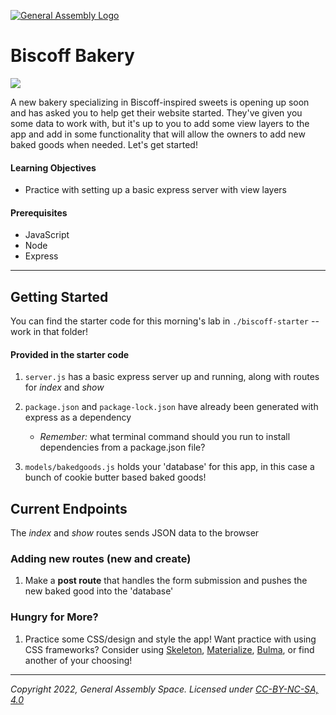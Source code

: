 [![General Assembly Logo](https://ga-dash.s3.amazonaws.com/production/assets/logo-9f88ae6c9c3871690e33280fcf557f33.png)](https://generalassemb.ly)

# Biscoff Bakery

![](https://i.ytimg.com/vi/CIGk1sgCfSg/maxresdefault.jpg)

A new bakery specializing in Biscoff-inspired sweets is opening up soon and has asked you to help get their website started. They've given you some data to work with, but it's up to you to add some view layers to the app and add in some functionality that will allow the owners to add new baked goods when needed. Let's get started!

#### Learning Objectives

- Practice with setting up a basic express server with view layers

#### Prerequisites

- JavaScript
- Node
- Express 

---

## Getting Started

You can find the starter code for this morning's lab in `./biscoff-starter` -- work in that folder!

#### Provided in the starter code
1. `server.js` has a basic express server up and running, along with routes for *index* and *show*

1. `package.json` and `package-lock.json` have already been generated with express as a dependency
    - _Remember:_ what terminal command should you run to install dependencies from a package.json file?

1. `models/bakedgoods.js` holds your 'database' for this app, in this case a bunch of cookie butter based baked goods!

## Current Endpoints
The *index* and *show* routes sends JSON data to the browser

### Adding new routes (new and create)
1. Make a **post route** that handles the form submission and pushes the new baked good into the 'database'

### Hungry for More?

1. Practice some CSS/design and style the app! Want practice with using CSS frameworks? Consider using [Skeleton](http://getskeleton.com/), [Materialize](http://materializecss.com/), [Bulma](https://bulma.io/), or find another of your choosing!

---

_Copyright 2022, General Assembly Space. Licensed under [CC-BY-NC-SA, 4.0](https://creativecommons.org/licenses/by-nc-sa/4.0/)_
